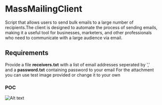 # MassMailingClient
Script that allows users to send bulk emails to a large number of recipients.The client is designed to automate the process of sending emails, making it a useful tool for businesses, marketers, and other professionals who need to communicate with a large audience via email.

## Requirements
Provide a file **receivers.txt** with a list of email addresses seperated by ',' and
a **password.txt** containing password to your email
For the attachment you can use test image provided or change it to your own

### POC
![Alt text](https://i.imgur.com/Bp8N18V.png "Received email")

